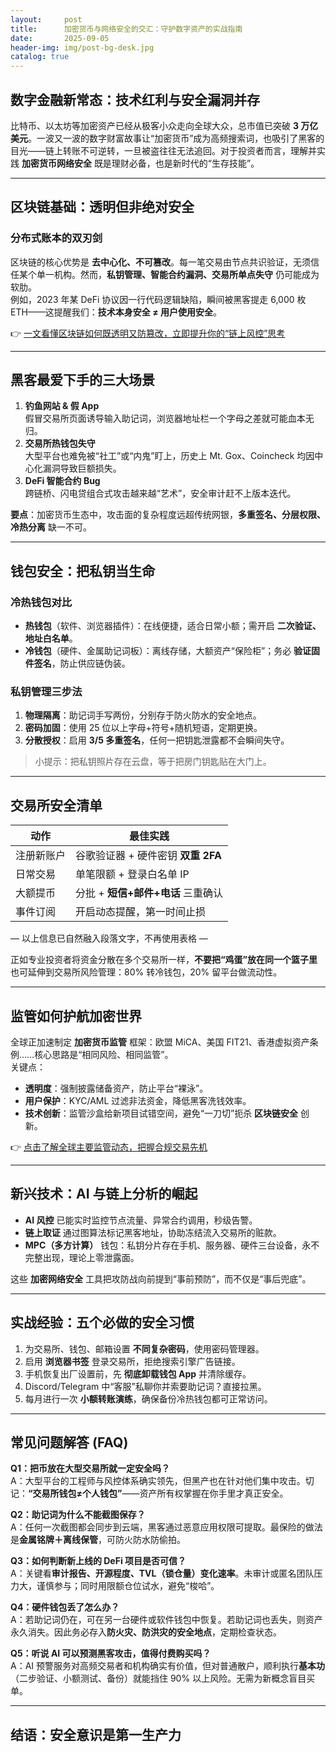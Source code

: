 ```yaml
---
layout:     post
title:      加密货币与网络安全的交汇：守护数字资产的实战指南
date:       2025-09-05
header-img: img/post-bg-desk.jpg
catalog: true
---
```


## 数字金融新常态：技术红利与安全漏洞并存
比特币、以太坊等加密资产已经从极客小众走向全球大众，总市值已突破 **3 万亿美元**。一波又一波的数字财富故事让“加密货币”成为高频搜索词，也吸引了黑客的目光——链上转账不可逆转，一旦被盗往往无法追回。对于投资者而言，理解并实践 **加密货币网络安全** 既是理财必备，也是新时代的“生存技能”。

---

## 区块链基础：透明但非绝对安全
### 分布式账本的双刃剑
区块链的核心优势是 **去中心化、不可篡改**。每一笔交易由节点共识验证，无须信任某个单一机构。然而，**私钥管理、智能合约漏洞、交易所单点失守** 仍可能成为软肋。  
例如，2023 年某 DeFi 协议因一行代码逻辑缺陷，瞬间被黑客提走 6,000 枚 ETH——这提醒我们：**技术本身安全 ≠ 用户使用安全**。

👉 [一文看懂区块链如何既透明又防篡改，立即提升你的“链上风控”思考](https://okxdog.com/)

---

## 黑客最爱下手的三大场景
1. **钓鱼网站 & 假 App**  
   假冒交易所页面诱导输入助记词，浏览器地址栏一个字母之差就可能血本无归。  
2. **交易所热钱包失守**  
   大型平台也难免被“社工”或“内鬼”盯上，历史上 Mt. Gox、Coincheck 均因中心化漏洞导致巨额损失。  
3. **DeFi 智能合约 Bug**  
   跨链桥、闪电贷组合式攻击越来越“艺术”，安全审计赶不上版本迭代。

**要点**：加密货币生态中，攻击面的复杂程度远超传统网银，**多重签名、分层权限、冷热分离** 缺一不可。

---

## 钱包安全：把私钥当生命
### 冷热钱包对比
- **热钱包**（软件、浏览器插件）：在线便捷，适合日常小额；需开启 **二次验证、地址白名单**。  
- **冷钱包**（硬件、金属助记词板）：离线存储，大额资产“保险柜”；务必 **验证固件签名**，防止供应链伪装。

### 私钥管理三步法  
1. **物理隔离**：助记词手写两份，分别存于防火防水的安全地点。  
2. **密码加固**：使用 25 位以上字母+符号+随机短语，定期更换。  
3. **分散授权**：启用 **3/5 多重签名**，任何一把钥匙泄露都不会瞬间失守。  

> 小提示：把私钥照片存在云盘，等于把房门钥匙贴在大门上。

---

## 交易所安全清单
| **动作**                                       | **最佳实践**                       |
|------------------------------------------------|------------------------------------|
| 注册新账户                                     | 谷歌验证器 + 硬件密钥 **双重 2FA** |
| 日常交易                                       | 单笔限额 + 登录白名单 IP           |
| 大额提币                                       | 分批 + **短信+邮件+电话** 三重确认 |
| 事件订阅                                       | 开启动态提醒，第一时间止损         |

— 以上信息已自然融入段落文字，不再使用表格 —

正如专业投资者将资金分散在多个交易所一样，**不要把“鸡蛋”放在同一个篮子里** 也可延伸到交易所风险管理：80% 转冷钱包，20% 留平台做流动性。

---

## 监管如何护航加密世界
全球正加速制定 **加密货币监管** 框架：欧盟 MiCA、美国 FIT21、香港虚拟资产条例……核心思路是“相同风险、相同监管”。  
关键点：  
- **透明度**：强制披露储备资产，防止平台“裸泳”。  
- **用户保护**：KYC/AML 过滤非法资金，降低黑客洗钱效率。  
- **技术创新**：监管沙盒给新项目试错空间，避免“一刀切”扼杀 **区块链安全** 创新。

👉 [点击了解全球主要监管动态，把握合规交易先机](https://okxdog.com/)

---

## 新兴技术：AI 与链上分析的崛起
- **AI 风控** 已能实时监控节点流量、异常合约调用，秒级告警。  
- **链上取证** 通过图算法标记黑客地址，协助冻结流入交易所的赃款。  
- **MPC（多方计算）** 钱包：私钥分片存在手机、服务器、硬件三台设备，永不完整出现，理论上零泄露面。  

这些 **加密网络安全** 工具把攻防战向前提到“事前预防”，而不仅是“事后兜底”。

---

## 实战经验：五个必做的安全习惯
1. 为交易所、钱包、邮箱设置 **不同复杂密码**，使用密码管理器。  
2. 启用 **浏览器书签** 登录交易所，拒绝搜索引擎广告链接。  
3. 手机恢复出厂设置前，先 **彻底卸载钱包 App** 并清除缓存。  
4. Discord/Telegram 中“客服”私聊你并索要助记词？直接拉黑。  
5. 每月进行一次 **小额转账演练**，确保备份冷热钱包都可正常访问。

---

## 常见问题解答 (FAQ)

**Q1：把币放在大型交易所就一定安全吗？**  
A：大型平台的工程师与风控体系确实领先，但黑产也在针对他们集中攻击。切记：**“交易所钱包≠个人钱包”**——资产所有权掌握在你手里才真正安全。

**Q2：助记词为什么不能截图保存？**  
A：任何一次截图都会同步到云端，黑客通过恶意应用权限可提取。最保险的做法是**金属铭牌＋离线保管**，可防火防水防偷拍。

**Q3：如何判断新上线的 DeFi 项目是否可信？**  
A：关键看**审计报告、开源程度、TVL（锁仓量）变化速率**。未审计或匿名团队压力大，谨慎参与；同时用限额仓位试水，避免“梭哈”。

**Q4：硬件钱包丢了怎么办？**  
A：若助记词仍在，可在另一台硬件或软件钱包中恢复。若助记词也丢失，则资产永久消失。因此务必存入**防火灾、防洪灾的安全地点**，定期检查状态。

**Q5：听说 AI 可以预测黑客攻击，值得付费购买吗？**  
A：AI 预警服务对高频交易者和机构确实有价值，但对普通散户，顺利执行**基本功**（二步验证、小额测试、备份）就能挡住 90% 以上风险。无需为新概念盲目买单。

---

## 结语：安全意识是第一生产力